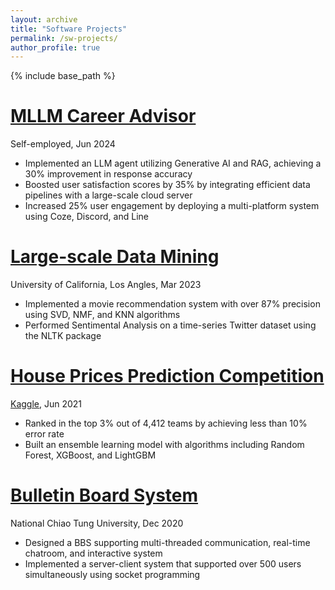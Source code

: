 ```yaml
---
layout: archive
title: "Software Projects"
permalink: /sw-projects/
author_profile: true
---
```


{% include base_path %}

# [**MLLM Career Advisor**](https://www.coze.com/s/ZmFb3NpQF/)
Self-employed, Jun 2024
  * Implemented an LLM agent utilizing Generative AI and RAG, achieving a 30% improvement in response accuracy
  * Boosted user satisfaction scores by 35% by integrating efficient data pipelines with a large-scale cloud server
  * Increased 25% user engagement by deploying a multi-platform system using Coze, Discord, and Line

# [**Large-scale Data Mining**](https://github.com/pinhan-chen/large_scale_data_mining)
University of California, Los Angles, Mar 2023
  * Implemented a movie recommendation system with over 87% precision using SVD, NMF, and KNN algorithms
  * Performed Sentimental Analysis on a time-series Twitter dataset using the NLTK package

# [**House Prices Prediction Competition**](https://github.com/pinhan-chen/house_price_prediction)
[Kaggle](https://www.kaggle.com/competitions/house-prices-advanced-regression-techniques), Jun 2021
  * Ranked in the top 3% out of 4,412 teams by achieving less than 10% error rate
  * Built an ensemble learning model with algorithms including Random Forest, XGBoost, and LightGBM

# [**Bulletin Board System**](https://github.com/pinhan-chen/BBS)
National Chiao Tung University, Dec 2020
  * Designed a BBS supporting multi-threaded communication, real-time chatroom, and interactive system
  * Implemented a server-client system that supported over 500 users simultaneously using socket programming



<!-- Publications
======
  <ul>{% for post in site.publications reversed %}
    {% include archive-single-cv.html %}
  {% endfor %}</ul>
  
Talks
======
  <ul>{% for post in site.talks reversed %}
    {% include archive-single-talk-cv.html  %}
  {% endfor %}</ul>
  
Teaching
======
  <ul>{% for post in site.teaching reversed %}
    {% include archive-single-cv.html %}
  {% endfor %}</ul> -->
  
<!-- Service and leadership
======
* Currently signed in to 43 different slack teams -->
